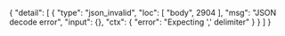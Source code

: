 {
  "detail": [
    {
      "type": "json_invalid",
      "loc": [
        "body",
        2904
      ],
      "msg": "JSON decode error",
      "input": {},
      "ctx": {
        "error": "Expecting ',' delimiter"
      }
    }
  ]
}